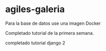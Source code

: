 # agiles-galeria
Para la base de datos use una imagen Docker

Completado tutorial de la primera semana.

completado tutorial django 2
